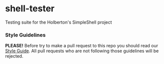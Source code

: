 # shell-tester

Testing suite for the Holberton's SimpleShell project

### Style Guidelines
**PLEASE!** Before try to make a pull request to this repo you should read our [Style Guide](https://github.com/dario-castano/shell-tester/wiki/Style-Guide). All pull requests who are not following those guidelines will be rejected.
